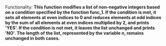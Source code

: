 Functionality: **This function modifies a list of non-negative integers based on a condition specified by the function func_1. If the condition is met, it sets all elements at even indices to 0 and reduces elements at odd indices by the sum of all elements at even indices multiplied by 2, and prints 'YES'. If the condition is not met, it leaves the list unchanged and prints 'NO'. The length of the list, represented by the variable n, remains unchanged in both cases.**
